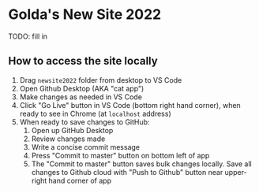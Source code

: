 # Golda's New Site 2022

TODO: fill in 

## How to access the site locally

1. Drag `newsite2022` folder from desktop to VS Code
2. Open Github Desktop (AKA "cat app")
3. Make changes as needed in VS Code
4. Click "Go Live" button in VS Code (bottom right hand corner), when ready to see in Chrome (at `localhost` address)
5. When ready to save changes to GitHub:
    1. Open up GitHub Desktop
    2. Review changes made
    3. Write a concise commit message
    4. Press "Commit to master" button on bottom left of app
    5. The "Commit to master" button saves bulk changes locally. Save all changes to Github cloud with "Push to Github" button near upper-right hand corner of app